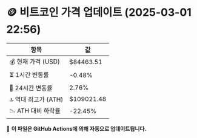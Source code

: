 # 🪙 비트코인 가격 업데이트 (2025-03-01 22:56)

| 항목                | 값 |
|--------------------|----------------|
| 💰 현재 가격 (USD) | $84463.51 |
| ⏳ 1시간 변동률    | -0.48% |
| 📆 24시간 변동률   | 2.76% |
| 🔝 역대 최고가 (ATH) | $109021.48 |
| 📉 ATH 대비 하락률 | -22.45% |

🔄 **이 파일은 GitHub Actions에 의해 자동으로 업데이트됩니다.**
